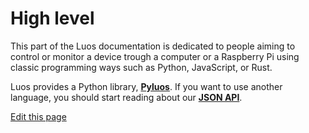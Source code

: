 # High level
This part of the Luos documentation is dedicated to people aiming to control or monitor a device trough a computer or a Raspberry Pi using classic programming ways such as Python, JavaScript, or Rust.

Luos provides a Python library, [**Pyluos**](/_pages/high/pyluos.md). If you want to use another language, you should start reading about our [**JSON API**](/_pages/high/json-api.md).

<div class="cust_edit_page"><a href="https://{{gh_path}}/_pages/high/high-level.md">Edit this page</a></div>
